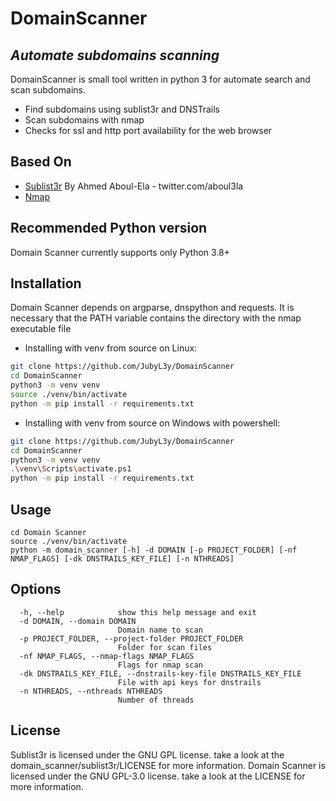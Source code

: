 # DomainScanner
## _Automate subdomains scanning_

DomainScanner is small tool written in python 3 for automate search and scan subdomains. 

-   Find subdomains using sublist3r and DNSTrails
-   Scan subdomains with nmap
-   Checks for ssl and http port availability for the web browser

## Based On 
- [Sublist3r](https://github.com/aboul3la/Sublist3r) By Ahmed Aboul-Ela - twitter.com/aboul3la
- [Nmap](https://nmap.org/)

## Recommended Python version
Domain Scanner currently supports only Python 3.8+

## Installation
Domain Scanner depends on argparse, dnspython and requests.
It is necessary that the PATH variable contains the directory with the nmap executable file
- Installing with venv from source on Linux:
```sh
git clone https://github.com/JubyL3y/DomainScanner
cd DomainScanner
python3 -m venv venv
source ./venv/bin/activate
python -m pip install -r requirements.txt
```

- Installing with venv from source on Windows with powershell:
```sh
git clone https://github.com/JubyL3y/DomainScanner
cd DomainScanner
python3 -m venv venv
.\venv\Scripts\activate.ps1
python -m pip install -r requirements.txt
```
## Usage
```
cd Domain Scanner
source ./venv/bin/activate
python -m domain_scanner [-h] -d DOMAIN [-p PROJECT_FOLDER] [-nf NMAP_FLAGS] [-dk DNSTRAILS_KEY_FILE] [-n NTHREADS]
```

## Options
```
  -h, --help            show this help message and exit
  -d DOMAIN, --domain DOMAIN
                        Domain name to scan
  -p PROJECT_FOLDER, --project-folder PROJECT_FOLDER
                        Folder for scan files
  -nf NMAP_FLAGS, --nmap-flags NMAP_FLAGS
                        Flags for nmap scan
  -dk DNSTRAILS_KEY_FILE, --dnstrails-key-file DNSTRAILS_KEY_FILE
                        File with api keys for dnstrails
  -n NTHREADS, --nthreads NTHREADS
                        Number of threads
```

## License
Sublist3r is licensed under the GNU GPL license. take a look at the domain_scanner/sublist3r/LICENSE for more information.
Domain Scanner is licensed under the GNU GPL-3.0 license. take a look at the LICENSE for more information.
